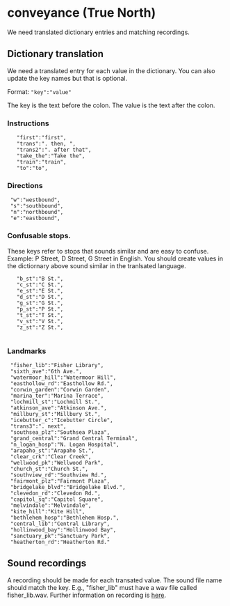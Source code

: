 # conveyance (True North)
We need translated dictionary entries and matching recordings.

## Dictionary translation
We need a translated entry for each value in the dictionary. You can also update the key names but that is optional. 

Format:
```"key":"value"```

The key is the text before the colon. The value is the text after the colon.


### Instructions
```   
   "first":"first",
   "trans":". then, ",
   "trans2":". after that",
   "take_the":"Take the",
   "train":"train",
   "to":"to",
  ```  
  
### Directions
  ```   
   "w":"westbound",
   "s":"southbound",
   "n":"northbound",
   "e":"eastbound",
  ```  
 
### Confusable stops. 
These keys refer to stops that sounds similar and are easy to confuse. Example: P Street, D Street, G Street in English. You should create values in the dictiornary above sound similar in the tranlsated language. 
```
   "b_st":"B St.",
   "c_st":"C St.",
   "e_st":"E St.",
   "d_st":"D St.",
   "g_st":"G St.",
   "p_st":"P St.",
   "t_st":"T St.",
   "v_st":"V St.",
   "z_st":"Z St.",
   
```

### Landmarks
  ```   
   "fisher_lib":"Fisher Library",
   "sixth_ave":"6th Ave.",
   "watermoor_hill":"Watermoor Hill",
   "easthollow_rd":"Easthollow Rd.",
   "corwin_garden":"Corwin Garden",
   "marina_ter":"Marina Terrace",
   "lochmill_st":"Lochmill St.",
   "atkinson_ave":"Atkinson Ave.",
   "millbury_st":"Millbury St.",
   "icebutter_c":"Icebutter Circle",
   "trans3":". next",
   "southsea_plz":"Southsea Plaza",
   "grand_central":"Grand Central Terminal",
   "n_logan_hosp":"N. Logan Hospital",
   "arapaho_st":"Arapaho St.",
   "clear_crk":"Clear Creek",
   "wellwood_pk":"Wellwood Park",
   "church_st":"Church St.",
   "southview_rd":"Southview Rd.",
   "fairmont_plz":"Fairmont Plaza",
   "bridgelake_blvd":"Bridgelake Blvd.",
   "clevedon_rd":"Clevedon Rd.",
   "capitol_sq":"Capitol Square",
   "melvindale":"Melvindale",
   "kite_hill":"Kite Hill",
   "bethlehem_hosp":"Bethlehem Hosp.",
   "central_lib":"Central Library",
   "hollinwood_bay":"Hollinwood Bay",
   "sanctuary_pk":"Sanctuary Park",
   "heatherton_rd":"Heatherton Rd."
```
## Sound recordings
  A recording should be made for each transated value. The sound file name should match the key.
  E.g., "fisher_lib" must have a wav file called fisher_lib.wav.
  Further information on recording is [here](recording_instr.md).
